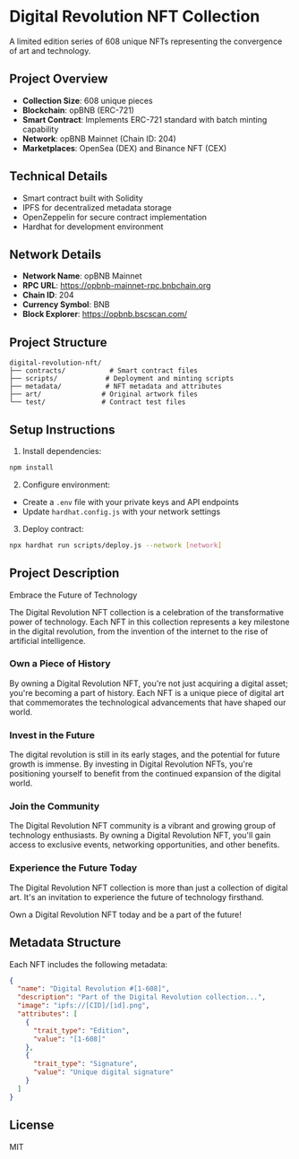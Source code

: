 # Digital Revolution NFT Collection

A limited edition series of 608 unique NFTs representing the convergence of art and technology.

## Project Overview

- **Collection Size**: 608 unique pieces
- **Blockchain**: opBNB (ERC-721)
- **Smart Contract**: Implements ERC-721 standard with batch minting capability
- **Network**: opBNB Mainnet (Chain ID: 204)
- **Marketplaces**: OpenSea (DEX) and Binance NFT (CEX)

## Technical Details

- Smart contract built with Solidity
- IPFS for decentralized metadata storage
- OpenZeppelin for secure contract implementation
- Hardhat for development environment

## Network Details

- **Network Name**: opBNB Mainnet
- **RPC URL**: https://opbnb-mainnet-rpc.bnbchain.org
- **Chain ID**: 204
- **Currency Symbol**: BNB
- **Block Explorer**: https://opbnb.bscscan.com/

## Project Structure

```
digital-revolution-nft/
├── contracts/           # Smart contract files
├── scripts/            # Deployment and minting scripts
├── metadata/           # NFT metadata and attributes
├── art/               # Original artwork files
└── test/              # Contract test files
```

## Setup Instructions

1. Install dependencies:
```bash
npm install
```

2. Configure environment:
- Create a `.env` file with your private keys and API endpoints
- Update `hardhat.config.js` with your network settings

3. Deploy contract:
```bash
npx hardhat run scripts/deploy.js --network [network]
```

## Project Description

Embrace the Future of Technology

The Digital Revolution NFT collection is a celebration of the transformative power of technology. Each NFT in this collection represents a key milestone in the digital revolution, from the invention of the internet to the rise of artificial intelligence.

### Own a Piece of History

By owning a Digital Revolution NFT, you're not just acquiring a digital asset; you're becoming a part of history. Each NFT is a unique piece of digital art that commemorates the technological advancements that have shaped our world.

### Invest in the Future

The digital revolution is still in its early stages, and the potential for future growth is immense. By investing in Digital Revolution NFTs, you're positioning yourself to benefit from the continued expansion of the digital world.

### Join the Community

The Digital Revolution NFT community is a vibrant and growing group of technology enthusiasts. By owning a Digital Revolution NFT, you'll gain access to exclusive events, networking opportunities, and other benefits.

### Experience the Future Today

The Digital Revolution NFT collection is more than just a collection of digital art. It's an invitation to experience the future of technology firsthand.

Own a Digital Revolution NFT today and be a part of the future!

## Metadata Structure

Each NFT includes the following metadata:
```json
{
  "name": "Digital Revolution #[1-608]",
  "description": "Part of the Digital Revolution collection...",
  "image": "ipfs://[CID]/[id].png",
  "attributes": [
    {
      "trait_type": "Edition",
      "value": "[1-608]"
    },
    {
      "trait_type": "Signature",
      "value": "Unique digital signature"
    }
  ]
}
```

## License
MIT
